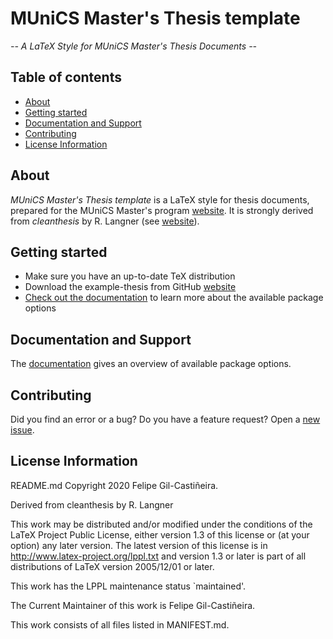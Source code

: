 # MUniCS Master's Thesis template
*-- A LaTeX Style for MUniCS Master's Thesis Documents --*

## Table of contents

* [About](#about)
* [Getting started](#getting-started)
* [Documentation and Support](#documentation-and-support)
* [Contributing](#contributing)
* [License Information](#license-information)

## About

*MUniCS Master's Thesis template* is a LaTeX style for thesis documents, prepared for the MUniCS Master's program [website](http://www.munics.es). It is strongly derived from *cleanthesis* by R. Langner (see  [website](http://cleanthesis.der-ric.de/)).

## Getting started

* Make sure you have an up-to-date TeX distribution
* Download the example-thesis from GitHub [website](https://github.com/felipexil/MUniCS-TFM) 
* [Check out the documentation](doc/munics-doc.pdf) to learn more about the available package options

## Documentation and Support

The [documentation](doc/munics-doc.pdf) gives an overview of available package options.

## Contributing

Did you find an error or a bug? Do you have a feature request? Open a [new issue](https://github.com/felipexil/MUniCS-TFM/issues/new).

## License Information

README.md
Copyright 2020 Felipe Gil-Castiñeira. 

Derived from cleanthesis by R. Langner

This work may be distributed and/or modified under the
conditions of the LaTeX Project Public License, either version 1.3
of this license or (at your option) any later version.
The latest version of this license is in
  http://www.latex-project.org/lppl.txt
and version 1.3 or later is part of all distributions of LaTeX
version 2005/12/01 or later.

This work has the LPPL maintenance status `maintained'.

The Current Maintainer of this work is Felipe Gil-Castiñeira.

This work consists of all files listed in MANIFEST.md.
